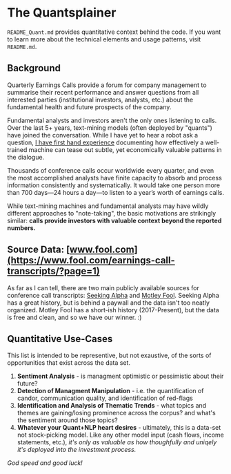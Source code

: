 # The Quantsplainer

`README_Quant.md` provides quantitative context behind the code. If you want to learn more about the technical elements and usage patterns, visit `README.md`.

## Background
Quarterly Earnings Calls provide a forum for company management to summarise their recent performance
and answer questions from all interested parties (institutional investors, analysts, etc.) about the fundamental health and future prospects of the company.

Fundamental analysts and investors aren't the only ones listening to calls. Over the last 5+ years, text-mining models (often deployed by "quants") have joined the conversation.
While I have yet to hear a robot ask a question, [I have first hand experience](https://drive.google.com/file/d/0B0vv_sy7hUb0T0xhUU1rbmhrWE5vX01xa0hTUGdtTlFDOThj/view) documenting how 
effectively a well-trained machine can tease out subtle, yet economically valuable patterns in the dialogue. 

Thousands of conference calls occur worldwide every quarter, and even the most accomplished analysts have finite capacity
to absorb and process information consistently and systematically. It would take one
person more than 700 days—24 hours a day—to listen to a year’s worth of earnings calls.

While text-mining machines and fundamental analysts may have wildly different approaches to "note-taking", the basic motivations are strikingly similar: **calls provide investors with valuable context beyond the reported numbers.**

## Source Data: [www.fool.com](https://www.fool.com/earnings-call-transcripts/?page=1)
As far as I can tell, there are two main publicly available sources for conference call transcripts: [Seeking Alpha](https://seekingalpha.com) and [Motley Fool](https://fool.com/earnings-call-transcripts/).
Seeking Alpha has a great history, but is behind a paywall and the data isn't too neatly organized. Motley Fool has a short-ish history (2017-Present), but the data is free and clean, and so we have our winner. :)

## Quantitative Use-Cases
This list is intended to be representive, but not exaustive, of the sorts of opportunities that exist across the data set.
1. **Sentiment Analysis** - is managment optimistic or pessimistic about their future?
2. **Detection of Managment Manipulation** - i.e. the quantification of candor, communication quality, and identification of red-flags
3. **Identification and Analysis of Thematic Trends** - what topics and themes are gaining/losing prominence across the corpus? and what's the sentiment around those topics?
4. **Whatever your Quant+NLP heart desires** - ultimately, this is a data-set not stock-picking model. Like any other model input (cash flows, income statements, etc.),  *it's only as valuable as how thoughfully and uniqely it's deployed into the investment process.* 

*God speed and good luck!*
